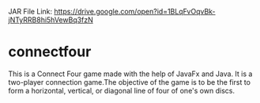 JAR File Link: https://drive.google.com/open?id=1BLqFvOqvBk-jNTyRRB8hi5hVewBq3fzN

# connectfour
This is a Connect Four game made with the help of JavaFx and Java. It is a two-player connection game.The objective of the game is to be the first to form a horizontal, vertical, or diagonal line of four of one's own discs.
